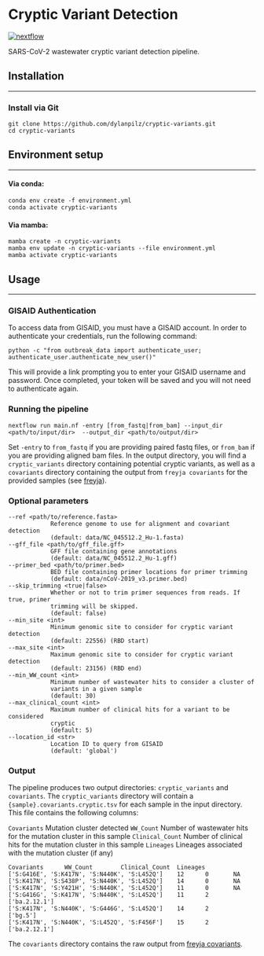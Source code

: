 # Cryptic Variant Detection

[![nextflow](https://img.shields.io/badge/nextflow-%E2%89%A50.24.0-brightgreen.svg)](http://nextflow.io)

SARS-CoV-2 wastewater cryptic variant detection pipeline.

## Installation
---

### Install via Git
```
git clone https://github.com/dylanpilz/cryptic-variants.git
cd cryptic-variants
```
## Environment setup
---

#### Via conda:
```
conda env create -f environment.yml
conda activate cryptic-variants
```
#### Via mamba:
```
mamba create -n cryptic-variants
mamba env update -n cryptic-variants --file environment.yml
mamba activate cryptic-variants
```

## Usage
---
### GISAID Authentication
To access data from GISAID, you must have a GISAID account. In order to authenticate your credentials, run the following command:
```
python -c "from outbreak_data import authenticate_user; authenticate_user.authenticate_new_user()"
```
This will provide a link prompting you to enter your GISAID username and password. Once completed, your token will be saved and you will not need to authenticate again.

### Running the pipeline
```
nextflow run main.nf -entry [from_fastq|from_bam] --input_dir <path/to/input/dir>  --output_dir <path/to/output/dir> 
```
Set `-entry` to `from_fastq` if you are providing paired fastq files, or `from_bam` if you are providing aligned bam files. In the output directory, you will find a `cryptic_variants` directory containing potential cryptic variants, as well as a `covariants` directory containing the output from `freyja covariants` for the provided samples (see [freyja](https://github.com/andersen-lab/Freyja)).

### Optional parameters
```
--ref <path/to/reference.fasta>
            Reference genome to use for alignment and covariant detection
            (default: data/NC_045512.2_Hu-1.fasta)
--gff_file <path/to/gff_file.gff>
            GFF file containing gene annotations
            (default: data/NC_045512.2_Hu-1.gff)
--primer_bed <path/to/primer.bed>
            BED file containing primer locations for primer trimming
            (default: data/nCoV-2019_v3.primer.bed)
--skip_trimming <true|false>
            Whether or not to trim primer sequences from reads. If true, primer
            trimming will be skipped.
            (default: false)
--min_site <int>
            Minimum genomic site to consider for cryptic variant detection
            (default: 22556) (RBD start)
--max_site <int>
            Maximum genomic site to consider for cryptic variant detection
            (default: 23156) (RBD end)
--min_WW_count <int>
            Minimum number of wastewater hits to consider a cluster of
            variants in a given sample
            (default: 30)
--max_clinical_count <int>
            Maximum number of clinical hits for a variant to be considered
            cryptic
            (default: 5)
--location_id <str>
            Location ID to query from GISAID
            (default: 'global')
```
### Output

The pipeline produces two output directories: `cryptic_variants` and `covariants`. The `cryptic_variants` directory will contain a `{sample}.covariants.cryptic.tsv` for each sample in the input directory. This file contains the following columns:

`Covariants`
    Mutation cluster detected
`WW_Count`
    Number of wastewater hits for the mutation cluster in this sample
`Clinical_Count`
    Number of clinical hits for the mutation cluster in this sample
`Lineages`
    Lineages associated with the mutation cluster (if any)

```
Covariants      WW_Count        Clinical_Count  Lineages
['S:G416E', 'S:K417N', 'S:N440K', 'S:L452Q']    12      0       NA
['S:K417N', 'S:S438P', 'S:N440K', 'S:L452Q']    14      0       NA
['S:K417N', 'S:Y421H', 'S:N440K', 'S:L452Q']    11      0       NA
['S:G416G', 'S:K417N', 'S:N440K', 'S:L452Q']    11      2       ['ba.2.12.1']
['S:K417N', 'S:N440K', 'S:G446G', 'S:L452Q']    14      2       ['bg.5']
['S:K417N', 'S:N440K', 'S:L452Q', 'S:F456F']    15      2       ['ba.2.12.1']
```

The `covariants` directory contains the raw output from [freyja covariants](https://github.com/andersen-lab/Freyja).